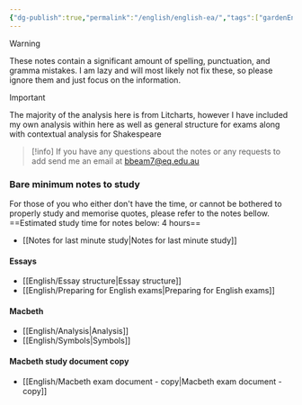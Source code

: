 ```yaml
---
{"dg-publish":true,"permalink":"/english/english-ea/","tags":["gardenEntry"]}
---
```



>[!warning]
>These notes contain a significant amount of spelling, punctuation, and gramma mistakes. I am lazy and will most likely not fix these, so please ignore them and just focus on the information.

> [!important]
> The majority of the analysis here is from Litcharts, however I have included my own analysis within here as well as general structure for exams along with contextual analysis for Shakespeare
> >[!info]
> >If you have any questions about the notes or any requests to add send me an email at bbeam7@eq.edu.au
### Bare minimum notes to study
For those of you who either don't have the time, or cannot be bothered to properly study and memorise quotes, please refer to the notes bellow.
==Estimated study time for notes below: 4 hours== 
- [[Notes for last minute study\|Notes for last minute study]]
#### Essays
- [[English/Essay structure\|Essay structure]]
- [[English/Preparing for English exams\|Preparing for English exams]]
#### Macbeth
- [[English/Analysis\|Analysis]]
- [[English/Symbols\|Symbols]]
#### Macbeth study document copy
- [[English/Macbeth exam document - copy\|Macbeth exam document - copy]]